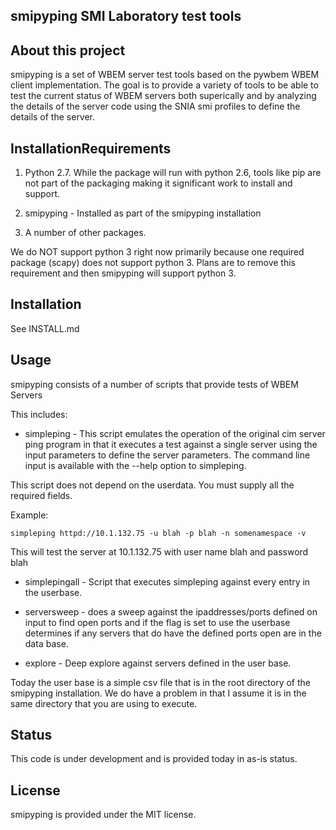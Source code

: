 smipyping SMI Laboratory test tools
--------------------------------

About this project
------------------

smipyping is a set of WBEM server test tools based on the pywbem WBEM
client implementation. The goal is to provide a variety of tools to be
able to test the current status of WBEM servers both superically and by
analyzing the details of the server code using the SNIA smi profiles to
define the details of the server.

InstallationRequirements
------------------------

1. Python 2.7. While the package will run with python 2.6, tools like pip
are not part of the packaging making it significant work to install and
support.

2. smipyping - Installed as part of the smipyping installation

3. A number of other packages.

We do NOT support python 3 right now primarily because one required package
(scapy) does not support python 3. Plans are to remove this requirement and
then smipyping will support python 3.

Installation
------------

See INSTALL.md

Usage
-----

smipyping consists of a number of scripts that provide tests of WBEM Servers

This includes:

- simpleping - This script emulates the operation of the original cim server
ping program in that it executes a test against a single server using the
input parameters to define the server parameters.  The command line input
is available with the --help option to simpleping.

This script does not depend on the userdata. You must supply all the required
fields.

Example:

    simpleping httpd://10.1.132.75 -u blah -p blah -n somenamespace -v

This will test the server at 10.1.132.75 with user name blah and password blah

- simplepingall - Script that executes simpleping against every entry
in the userbase.

- serversweep - does a sweep against the ipaddresses/ports defined on
input to find open ports and if the flag is set to use the userbase determines
if any servers that do have the defined ports open are in the data base.

- explore - Deep explore against servers defined in the user base.

Today the user base is a simple csv file that is in the root directory
of the smipyping installation.  We do have a problem in that I assume
it is in the same directory that you are using to execute.



Status
------

This code is under development and is provided today in as-is status.


License
-------

smipyping is provided under the  MIT license.
